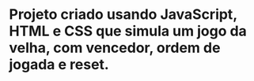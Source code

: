 # Projeto criado usando JavaScript, HTML e CSS que simula um jogo da velha, com vencedor, ordem de jogada e reset. 
